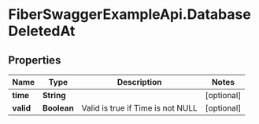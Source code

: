# FiberSwaggerExampleApi.DatabaseDeletedAt

## Properties

Name | Type | Description | Notes
------------ | ------------- | ------------- | -------------
**time** | **String** |  | [optional] 
**valid** | **Boolean** | Valid is true if Time is not NULL | [optional] 


